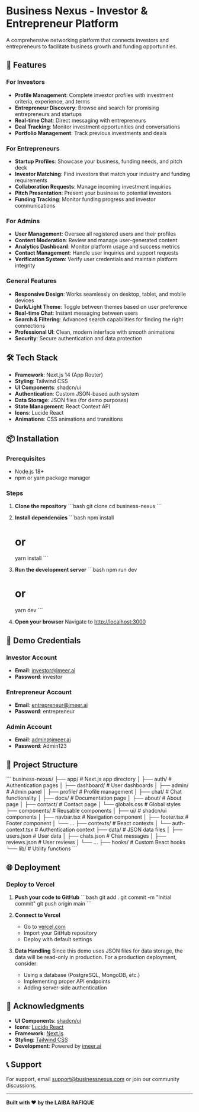 # Business Nexus - Investor & Entrepreneur Platform

A comprehensive networking platform that connects investors and entrepreneurs to facilitate business growth and funding opportunities.

## 🚀 Features

### For Investors
- **Profile Management**: Complete investor profiles with investment criteria, experience, and terms
- **Entrepreneur Discovery**: Browse and search for promising entrepreneurs and startups
- **Real-time Chat**: Direct messaging with entrepreneurs
- **Deal Tracking**: Monitor investment opportunities and conversations
- **Portfolio Management**: Track previous investments and deals

### For Entrepreneurs
- **Startup Profiles**: Showcase your business, funding needs, and pitch deck
- **Investor Matching**: Find investors that match your industry and funding requirements
- **Collaboration Requests**: Manage incoming investment inquiries
- **Pitch Presentation**: Present your business to potential investors
- **Funding Tracking**: Monitor funding progress and investor communications

### For Admins
- **User Management**: Oversee all registered users and their profiles
- **Content Moderation**: Review and manage user-generated content
- **Analytics Dashboard**: Monitor platform usage and success metrics
- **Contact Management**: Handle user inquiries and support requests
- **Verification System**: Verify user credentials and maintain platform integrity

### General Features
- **Responsive Design**: Works seamlessly on desktop, tablet, and mobile devices
- **Dark/Light Theme**: Toggle between themes based on user preference
- **Real-time Chat**: Instant messaging between users
- **Search & Filtering**: Advanced search capabilities for finding the right connections
- **Professional UI**: Clean, modern interface with smooth animations
- **Security**: Secure authentication and data protection

## 🛠️ Tech Stack

- **Framework**: Next.js 14 (App Router)
- **Styling**: Tailwind CSS
- **UI Components**: shadcn/ui
- **Authentication**: Custom JSON-based auth system
- **Data Storage**: JSON files (for demo purposes)
- **State Management**: React Context API
- **Icons**: Lucide React
- **Animations**: CSS animations and transitions

## 📦 Installation

### Prerequisites
- Node.js 18+ 
- npm or yarn package manager

### Steps

1. **Clone the repository**
   \`\`\`bash
   git clone <repository-url>
   cd business-nexus
   \`\`\`

2. **Install dependencies**
   \`\`\`bash
   npm install
   # or
   yarn install
   \`\`\`

3. **Run the development server**
   \`\`\`bash
   npm run dev
   # or
   yarn dev
   \`\`\`

4. **Open your browser**
   Navigate to [http://localhost:3000](http://localhost:3000)

## 🔐 Demo Credentials

### Investor Account
- **Email**: investor@imeer.ai
- **Password**: investor

### Entrepreneur Account
- **Email**: entrepreneur@imeer.ai
- **Password**: entrepreneur

### Admin Account
- **Email**: admin@imeer.ai
- **Password**: Admin123

## 📁 Project Structure

\`\`\`
business-nexus/
├── app/                    # Next.js app directory
│   ├── auth/              # Authentication pages
│   ├── dashboard/         # User dashboards
│   ├── admin/             # Admin panel
│   ├── profile/           # Profile management
│   ├── chat/              # Chat functionality
│   ├── docs/              # Documentation page
│   ├── about/             # About page
│   ├── contact/           # Contact page
│   └── globals.css        # Global styles
├── components/            # Reusable components
│   ├── ui/               # shadcn/ui components
│   ├── navbar.tsx        # Navigation component
│   ├── footer.tsx        # Footer component
│   └── ...
├── contexts/             # React contexts
│   └── auth-context.tsx  # Authentication context
├── data/                 # JSON data files
│   ├── users.json        # User data
│   ├── chats.json        # Chat messages
│   ├── reviews.json      # User reviews
│   └── ...
├── hooks/                # Custom React hooks
└── lib/                  # Utility functions
\`\`\`

## 🌐 Deployment

### Deploy to Vercel

1. **Push your code to GitHub**
   \`\`\`bash
   git add .
   git commit -m "Initial commit"
   git push origin main
   \`\`\`

2. **Connect to Vercel**
   - Go to [vercel.com](https://vercel.com)
   - Import your GitHub repository
   - Deploy with default settings

3. **Data Handling**
   Since this demo uses JSON files for data storage, the data will be read-only in production. For a production deployment, consider:
   - Using a database (PostgreSQL, MongoDB, etc.)
   - Implementing proper API endpoints
   - Adding server-side authentication

## 🙏 Acknowledgments

- **UI Components**: [shadcn/ui](https://ui.shadcn.com/)
- **Icons**: [Lucide React](https://lucide.dev/)
- **Framework**: [Next.js](https://nextjs.org/)
- **Styling**: [Tailwind CSS](https://tailwindcss.com/)
- **Development**: Powered by [imeer.ai](https://imeer.ai)

## 📞 Support

For support, email support@businessnexus.com or join our community discussions.

---

**Built with ❤️ by the LAIBA RAFIQUE**
